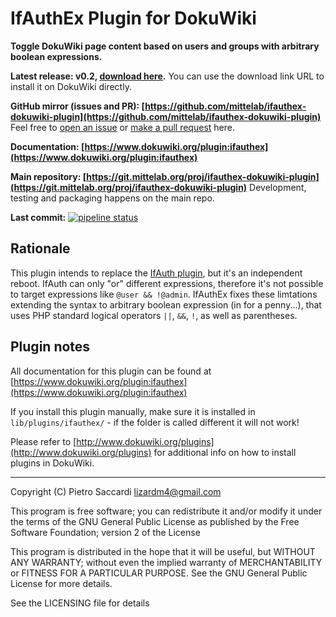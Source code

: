 IfAuthEx Plugin for DokuWiki
===
**Toggle DokuWiki page content based on users and groups with arbitrary boolean expressions.**

**Latest release: v0.2, [download here](https://git.mittelab.org/proj/ifauthex-dokuwiki-plugin/-/jobs/artifacts/v0.2/raw/ifauthex.zip?job=package).**
You can use the download link URL to install it on DokuWiki directly.

**GitHub mirror (issues and PR): [https://github.com/mittelab/ifauthex-dokuwiki-plugin](https://github.com/mittelab/ifauthex-dokuwiki-plugin)**
Feel free to [open an issue](https://github.com/mittelab/ifauthex-dokuwiki-plugin/issues) or [make a pull request](https://github.com/mittelab/ifauthex-dokuwiki-plugin/pulls) here.

**Documentation: [https://www.dokuwiki.org/plugin:ifauthex](https://www.dokuwiki.org/plugin:ifauthex)**

**Main repository: [https://git.mittelab.org/proj/ifauthex-dokuwiki-plugin](https://git.mittelab.org/proj/ifauthex-dokuwiki-plugin)**
Development, testing and packaging happens on the main repo.

**Last commit:** [![pipeline status](https://git.mittelab.org/proj/ifauthex-dokuwiki-plugin/badges/master/pipeline.svg)](https://git.mittelab.org/proj/ifauthex-dokuwiki-plugin/commits/master)

Rationale
---
This plugin intends to replace the [IfAuth plugin](https://www.dokuwiki.org/plugin:ifauth), but
it's an independent reboot. IfAuth can only "or" different expressions, therefore it's not possible
to target expressions like `@user && !@admin`. IfAuthEx fixes these limtations extending the syntax
to arbitrary boolean expression (in for a penny...), that uses PHP standard logical operators `||`,
`&&`, `!`, as well as parentheses.

Plugin notes
---

All documentation for this plugin can be found at
[https://www.dokuwiki.org/plugin:ifauthex](https://www.dokuwiki.org/plugin:ifauthex)

If you install this plugin manually, make sure it is installed in
`lib/plugins/ifauthex/` - if the folder is called different it
will not work!

Please refer to [http://www.dokuwiki.org/plugins](http://www.dokuwiki.org/plugins) for additional info
on how to install plugins in DokuWiki.

---

Copyright (C) Pietro Saccardi <lizardm4@gmail.com>

This program is free software; you can redistribute it and/or modify
it under the terms of the GNU General Public License as published by
the Free Software Foundation; version 2 of the License

This program is distributed in the hope that it will be useful,
but WITHOUT ANY WARRANTY; without even the implied warranty of
MERCHANTABILITY or FITNESS FOR A PARTICULAR PURPOSE.  See the
GNU General Public License for more details.

See the LICENSING file for details

